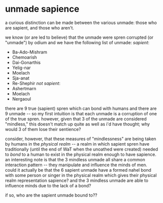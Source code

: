 # unmade sapience
a curious distinction can be made between the various unmade: those who are sapient, and those who aren't.

we know (or are led to believe) that the unmade were spren corrupted (or "unmade") by odium and we have the following list of unmade:
*sapient*:
- Ba-Ado-Mishram
- Chemoarish
- Dai-Gonarthis
- Yelig-nar
- Moelach
- Sja-anat
- Re-Shephir
*not sapient*:
- Ashertmarn
- Moelach
- Nergaoul

there are 9 true (sapient) spren which can bond with humans and there are 9 unmade -- so my first intuition is that each unmade is a corruption of one of the true spren.  however, given that 3 of the unmade are considered "mindless," this doesn't match up quite as well as i'd have thought; why would 3 of them lose their sentience?

consider, however, that these measures of "mindlessness" are being taken by humans in the *physical realm* -- a realm in which sapient spren have traditionally (until the end of WaT when the unoathed were created) needed to *bond* to a human to exist in the physical realm enough to have sapience.  an interesting note is that the 3 mindless unmade all share a common interaction pattern -- they manipulate and influence the minds of men.  could it actually be that the 6 sapient unmade have a formed nahel bond with some person or singer in the physical realm which gives their physical realm representation sapience?  and the 3 mindless unmade are able to influence minds due to the lack of a bond?

if so, who are the sapient unmade bound to??

